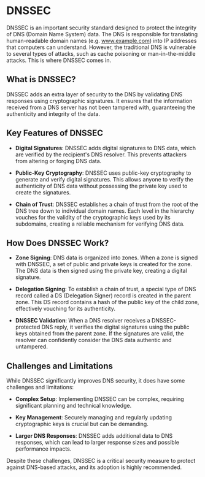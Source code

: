 # DNSSEC

DNSSEC is an important security standard designed to protect the integrity of DNS (Domain Name System) data. The DNS is responsible for translating human-readable domain names (e.g. www.example.com) into IP addresses that computers can understand. However, the traditional DNS is vulnerable to several types of attacks, such as cache poisoning or man-in-the-middle attacks. This is where DNSSEC comes in.

## What is DNSSEC?

DNSSEC adds an extra layer of security to the DNS by validating DNS responses using cryptographic signatures. It ensures that the information received from a DNS server has not been tampered with, guaranteeing the authenticity and integrity of the data.

## Key Features of DNSSEC

- **Digital Signatures**: DNSSEC adds digital signatures to DNS data, which are verified by the recipient's DNS resolver. This prevents attackers from altering or forging DNS data.

- **Public-Key Cryptography**: DNSSEC uses public-key cryptography to generate and verify digital signatures. This allows anyone to verify the authenticity of DNS data without possessing the private key used to create the signatures.

- **Chain of Trust**: DNSSEC establishes a chain of trust from the root of the DNS tree down to individual domain names. Each level in the hierarchy vouches for the validity of the cryptographic keys used by its subdomains, creating a reliable mechanism for verifying DNS data.

## How Does DNSSEC Work?

- **Zone Signing**: DNS data is organized into zones. When a zone is signed with DNSSEC, a set of public and private keys is created for the zone. The DNS data is then signed using the private key, creating a digital signature.

- **Delegation Signing**: To establish a chain of trust, a special type of DNS record called a DS (Delegation Signer) record is created in the parent zone. This DS record contains a hash of the public key of the child zone, effectively vouching for its authenticity.

- **DNSSEC Validation**: When a DNS resolver receives a DNSSEC-protected DNS reply, it verifies the digital signatures using the public keys obtained from the parent zone. If the signatures are valid, the resolver can confidently consider the DNS data authentic and untampered.

## Challenges and Limitations

While DNSSEC significantly improves DNS security, it does have some challenges and limitations:

- **Complex Setup**: Implementing DNSSEC can be complex, requiring significant planning and technical knowledge.

- **Key Management**: Securely managing and regularly updating cryptographic keys is crucial but can be demanding.

- **Larger DNS Responses**: DNSSEC adds additional data to DNS responses, which can lead to larger response sizes and possible performance impacts.

Despite these challenges, DNSSEC is a critical security measure to protect against DNS-based attacks, and its adoption is highly recommended.
